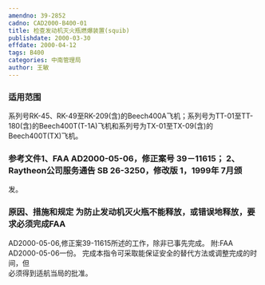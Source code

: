 ```yaml
---
amendno: 39-2852  
cadno: CAD2000-B400-01  
title: 检查发动机灭火瓶燃爆装置(squib)  
publishdate: 2000-03-30  
effdate: 2000-04-12  
tags: B400  
categories: 中南管理局  
author: 王敏  
---
```

  
### 适用范围  
系列号RK-45、RK-49至RK-209(含)的Beech400A飞机；系列号为TT-01至TT-180(含)的Beech400T(T-1A)飞机和系列号为TX-01至TX-09(含)的Beech400T(TX)飞机。  
  
<!--more-->  
### 参考文件1、FAA AD2000-05-06，修正案号 39－11615； 2、Raytheon公司服务通告 SB 26-3250，修改版 1，1999年 7月颁  
发。  
  
### 原因、措施和规定     为防止发动机灭火瓶不能释放，或错误地释放，要求必须完成FAA  
AD2000-05-06,修正案39-11615所述的工作，除非已事先完成。 附:FAA AD2000-05-06一份。     完成本指令可采取能保证安全的替代方法或调整完成的时间，但  
必须得到适航当局的批准。  
